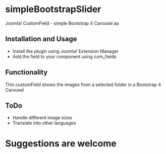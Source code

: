 # simpleBootstrapSlider
Joomla! CustomField - simple Bootstrap 4 Carousel aa

## Installation and Usage
* Install the plugin using Joomla! Extension Manager
* Add the field to your component using com_fields

## Functionality
This customField shows the images from a selected folder in a Bootstrap 4 Carousel

## ToDo
* Handle different image sizes 
* Translate into other languages

# Suggestions are welcome
